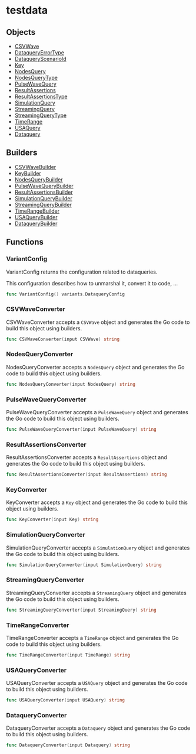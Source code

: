 # testdata

## Objects

 * <span class="badge object-type-struct"></span> [CSVWave](./object-CSVWave.md)
 * <span class="badge object-type-enum"></span> [DataqueryErrorType](./object-DataqueryErrorType.md)
 * <span class="badge object-type-enum"></span> [DataqueryScenarioId](./object-DataqueryScenarioId.md)
 * <span class="badge object-type-struct"></span> [Key](./object-Key.md)
 * <span class="badge object-type-struct"></span> [NodesQuery](./object-NodesQuery.md)
 * <span class="badge object-type-enum"></span> [NodesQueryType](./object-NodesQueryType.md)
 * <span class="badge object-type-struct"></span> [PulseWaveQuery](./object-PulseWaveQuery.md)
 * <span class="badge object-type-struct"></span> [ResultAssertions](./object-ResultAssertions.md)
 * <span class="badge object-type-enum"></span> [ResultAssertionsType](./object-ResultAssertionsType.md)
 * <span class="badge object-type-struct"></span> [SimulationQuery](./object-SimulationQuery.md)
 * <span class="badge object-type-struct"></span> [StreamingQuery](./object-StreamingQuery.md)
 * <span class="badge object-type-enum"></span> [StreamingQueryType](./object-StreamingQueryType.md)
 * <span class="badge object-type-struct"></span> [TimeRange](./object-TimeRange.md)
 * <span class="badge object-type-struct"></span> [USAQuery](./object-USAQuery.md)
 * <span class="badge object-type-struct"></span> [Dataquery](./object-Dataquery.md)
## Builders

 * <span class="badge builder"></span> [CSVWaveBuilder](./builder-CSVWaveBuilder.md)
 * <span class="badge builder"></span> [KeyBuilder](./builder-KeyBuilder.md)
 * <span class="badge builder"></span> [NodesQueryBuilder](./builder-NodesQueryBuilder.md)
 * <span class="badge builder"></span> [PulseWaveQueryBuilder](./builder-PulseWaveQueryBuilder.md)
 * <span class="badge builder"></span> [ResultAssertionsBuilder](./builder-ResultAssertionsBuilder.md)
 * <span class="badge builder"></span> [SimulationQueryBuilder](./builder-SimulationQueryBuilder.md)
 * <span class="badge builder"></span> [StreamingQueryBuilder](./builder-StreamingQueryBuilder.md)
 * <span class="badge builder"></span> [TimeRangeBuilder](./builder-TimeRangeBuilder.md)
 * <span class="badge builder"></span> [USAQueryBuilder](./builder-USAQueryBuilder.md)
 * <span class="badge builder"></span> [DataqueryBuilder](./builder-DataqueryBuilder.md)
## Functions

### <span class="badge function"></span> VariantConfig

VariantConfig returns the configuration related to  dataqueries.

This configuration describes how to unmarshal it, convert it to code, …

```go
func VariantConfig() variants.DataqueryConfig
```

### <span class="badge function"></span> CSVWaveConverter

CSVWaveConverter accepts a `CSVWave` object and generates the Go code to build this object using builders.

```go
func CSVWaveConverter(input CSVWave) string
```

### <span class="badge function"></span> NodesQueryConverter

NodesQueryConverter accepts a `NodesQuery` object and generates the Go code to build this object using builders.

```go
func NodesQueryConverter(input NodesQuery) string
```

### <span class="badge function"></span> PulseWaveQueryConverter

PulseWaveQueryConverter accepts a `PulseWaveQuery` object and generates the Go code to build this object using builders.

```go
func PulseWaveQueryConverter(input PulseWaveQuery) string
```

### <span class="badge function"></span> ResultAssertionsConverter

ResultAssertionsConverter accepts a `ResultAssertions` object and generates the Go code to build this object using builders.

```go
func ResultAssertionsConverter(input ResultAssertions) string
```

### <span class="badge function"></span> KeyConverter

KeyConverter accepts a `Key` object and generates the Go code to build this object using builders.

```go
func KeyConverter(input Key) string
```

### <span class="badge function"></span> SimulationQueryConverter

SimulationQueryConverter accepts a `SimulationQuery` object and generates the Go code to build this object using builders.

```go
func SimulationQueryConverter(input SimulationQuery) string
```

### <span class="badge function"></span> StreamingQueryConverter

StreamingQueryConverter accepts a `StreamingQuery` object and generates the Go code to build this object using builders.

```go
func StreamingQueryConverter(input StreamingQuery) string
```

### <span class="badge function"></span> TimeRangeConverter

TimeRangeConverter accepts a `TimeRange` object and generates the Go code to build this object using builders.

```go
func TimeRangeConverter(input TimeRange) string
```

### <span class="badge function"></span> USAQueryConverter

USAQueryConverter accepts a `USAQuery` object and generates the Go code to build this object using builders.

```go
func USAQueryConverter(input USAQuery) string
```

### <span class="badge function"></span> DataqueryConverter

DataqueryConverter accepts a `Dataquery` object and generates the Go code to build this object using builders.

```go
func DataqueryConverter(input Dataquery) string
```

